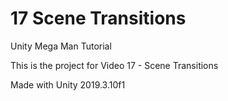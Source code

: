 # 17 Scene Transitions

Unity Mega Man Tutorial

This is the project for Video 17 - Scene Transitions

Made with Unity 2019.3.10f1